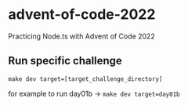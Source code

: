 # advent-of-code-2022
Practicing Node.ts with Advent of Code 2022


## Run specific challenge
`
make dev target=[target_challenge_directory]
`

for example to run day01b -> ```make dev target=day01b```
